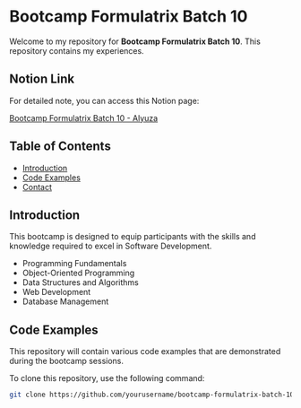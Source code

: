 # Bootcamp Formulatrix Batch 10

Welcome to my repository for **Bootcamp Formulatrix Batch 10**. This repository contains my experiences.

## Notion Link

For detailed note, you can access this Notion page:

[Bootcamp Formulatrix Batch 10 - Alyuza](https://www.notion.so/Bootcamp-Formulatrix-Batch-10-106f8cc43688473ead54560f7134e05b#e97f15a33dec49a3ad7fc95510c1231d)

## Table of Contents

- [Introduction](#introduction)
- [Code Examples](#code-examples)
- [Contact](#contact)

## Introduction

This bootcamp is designed to equip participants with the skills and knowledge required to excel in Software Development.

- Programming Fundamentals
- Object-Oriented Programming
- Data Structures and Algorithms
- Web Development
- Database Management

## Code Examples

This repository will contain various code examples that are demonstrated during the bootcamp sessions.

To clone this repository, use the following command:

```bash
git clone https://github.com/yourusername/bootcamp-formulatrix-batch-10.git
```
